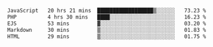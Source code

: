 <!--START_SECTION:waka-->

```txt
JavaScript   20 hrs 21 mins  ██████████████████▒░░░░░░   73.23 %
PHP          4 hrs 30 mins   ████░░░░░░░░░░░░░░░░░░░░░   16.23 %
EJS          53 mins         ▓░░░░░░░░░░░░░░░░░░░░░░░░   03.20 %
Markdown     30 mins         ▒░░░░░░░░░░░░░░░░░░░░░░░░   01.83 %
HTML         29 mins         ▒░░░░░░░░░░░░░░░░░░░░░░░░   01.75 %
```

<!--END_SECTION:waka-->
